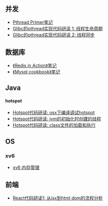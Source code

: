 并发
---

- [Pthread Primer笔记](./Concurrency/pthread/pthread-primer.md)
- [Glibc的pthread实现代码研读 1: 线程生命周期](./Concurrency/pthread/glibc-pthread-implement-thread-life-cycle.md)
- [Glibc的pthread实现代码研读 2: 线程同步](./Concurrency/pthread/glibc-pthread-implement-sync.md)



数据库
-----
* [《Redis in Action》笔记](./Redis/redis-in-action-notes.md)
* [《Mysql cookbook》笔记](./Mysql/mysql-cook-book-notes.md)


Java
----

#### hotspot
* [Hotspot代码研读: osx下编译调试hotspot](./Java/hotspot-debug-under-osx.md)
* [Hotspot代码研读: jvm的初始化时创建的线程](./Java/hotspot-thread-created-when-init.md)
* [Hotspot代码研读: class文件的加载和执行](./Java/hotspot-class-file-load-and-run.md)

OS
--

### xv6

* [xv6 内存管理](./Os/xv6/memory.md)

前端
---

* [React代码研读1: 从jsx到html dom的流程分析](./React/from-jsx-to-dom.md)
